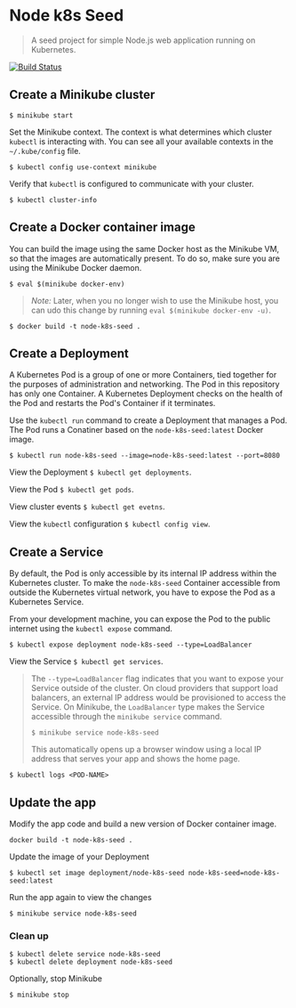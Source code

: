 # Node k8s Seed

> A seed project for simple Node.js web application running on Kubernetes.

[![Build Status](https://travis-ci.org/SOFTWARE-CLINIC/node-k8s-seed.svg?branch=master)](https://travis-ci.org/SOFTWARE-CLINIC/node-k8s-seed)

## Create a Minikube cluster

```
$ minikube start
```

Set the Minikube context. The context is what determines which cluster `kubectl`
is interacting with. You can see all your available contexts in the
`~/.kube/config` file.

```
$ kubectl config use-context minikube
```

Verify that `kubectl` is configured to communicate with your cluster.

```
$ kubectl cluster-info
```

## Create a Docker container image

You can build the image using the same Docker host as the Minikube VM,
so that the images are automatically present. To do so, make sure you are using
the Minikube Docker daemon.

```
$ eval $(minikube docker-env)
```

> *Note:* Later, when you no longer wish to use the Minikube host, you can udo
> this change by running `eval $(minikube docker-env -u)`.

```
$ docker build -t node-k8s-seed .
```

## Create a Deployment

A Kubernetes Pod is a group of one or more Containers, tied together for the
purposes of administration and networking. The Pod in this repository has only
one Container. A Kubernetes Deployment checks on the health of the Pod and
restarts the Pod's Container if it terminates.

Use the `kubectl run` command to create a Deployment that manages a Pod. The Pod
runs a Conatiner based on the `node-k8s-seed:latest` Docker image.

```
$ kubectl run node-k8s-seed --image=node-k8s-seed:latest --port=8080
```

View the Deployment `$ kubectl get deployments`.

View the Pod `$ kubectl get pods`.

View cluster events `$ kubectl get evetns`.

View the `kubectl` configuration `$ kubectl config view`.

## Create a Service

By default, the Pod is only accessible by its internal IP address within the Kubernetes
cluster. To make the `node-k8s-seed` Container accessible from outside the Kubernetes
virtual network, you have to expose the Pod as a Kubernetes Service.

From your development machine, you can expose the Pod to the public internet using
the `kubectl expose` command.

```
$ kubectl expose deployment node-k8s-seed --type=LoadBalancer
```

View the Service `$ kubectl get services`.

> The `--type=LoadBalancer` flag indicates that you want to expose your Service
> outside of the cluster. On cloud providers that support load balancers, an external
> IP address would be provisioned to access the Service. On Minikube, the `LoadBalancer`
> type makes the Service accessible through the `minikube service` command.
>
> ```
> $ minikube service node-k8s-seed
> ```
> 
> This automatically opens up a browser window using a local IP address that
> serves your app and shows the home page.

```
$ kubectl logs <POD-NAME>
```

## Update the app

Modify the app code and build a new version of Docker container image.

```
docker build -t node-k8s-seed .
```

Update the image of your Deployment

```
$ kubectl set image deployment/node-k8s-seed node-k8s-seed=node-k8s-seed:latest
```

Run the app again to view the changes

```
$ minikube service node-k8s-seed
```

### Clean up

```
$ kubectl delete service node-k8s-seed
$ kubectl delete deployment node-k8s-seed
```

Optionally, stop Minikube

```
$ minikube stop
```
